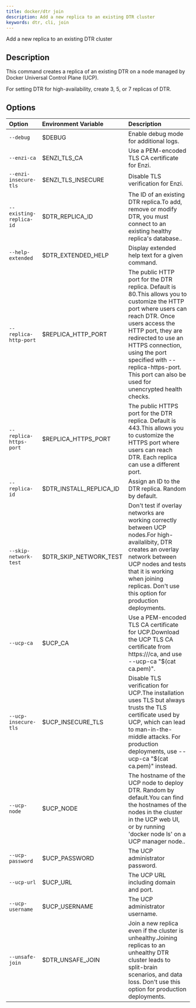 ```yaml
---
title: docker/dtr join
description: Add a new replica to an existing DTR cluster
keywords: dtr, cli, join
---
```

Add a new replica to an existing DTR cluster

## Description

This command creates a replica of an existing DTR on a node managed by Docker Universal Control Plane (UCP).

For setting DTR for high-availability, create 3, 5, or 7 replicas of DTR.

## Options

| Option                  | Environment Variable      | Description                                                                                                                                                                                                                                                                                                                  |
|:----------------------- |:------------------------- |:---------------------------------------------------------------------------------------------------------------------------------------------------------------------------------------------------------------------------------------------------------------------------------------------------------------------------- |
| `--debug`               | $DEBUG                    | Enable debug mode for additional logs.                                                                                                                                                                                                                                                                                       |
| `--enzi-ca`             | $ENZI_TLS_CA            | Use a PEM-encoded TLS CA certificate for Enzi.                                                                                                                                                                                                                                                                               |
| `--enzi-insecure-tls`   | $ENZI_TLS_INSECURE      | Disable TLS verification for Enzi.                                                                                                                                                                                                                                                                                           |
| `--existing-replica-id` | $DTR_REPLICA_ID         | The ID of an existing DTR replica.To add, remove or modify DTR, you must connect to an existing healthy replica's database..                                                                                                                                                                                                 |
| `--help-extended`       | $DTR_EXTENDED_HELP      | Display extended help text for a given command.                                                                                                                                                                                                                                                                              |
| `--replica-http-port`   | $REPLICA_HTTP_PORT      | The public HTTP port for the DTR replica. Default is 80.This allows you to customize the HTTP port where users can reach DTR. Once users access the HTTP port, they are redirected to use an HTTPS connection, using the port specified with --replica-https-port. This port can also be used for unencrypted health checks. |
| `--replica-https-port`  | $REPLICA_HTTPS_PORT     | The public HTTPS port for the DTR replica. Default is 443.This allows you to customize the HTTPS port where users can reach DTR. Each replica can use a different port.                                                                                                                                                      |
| `--replica-id`          | $DTR_INSTALL_REPLICA_ID | Assign an ID to the DTR replica. Random by default.                                                                                                                                                                                                                                                                          |
| `--skip-network-test`   | $DTR_SKIP_NETWORK_TEST  | Don't test if overlay networks are working correctly between UCP nodes.For high-availalibity, DTR creates an overlay network between UCP nodes and tests that it is working when joining replicas. Don't use this option for production deployments.                                                                         |
| `--ucp-ca`              | $UCP_CA                   | Use a PEM-encoded TLS CA certificate for UCP.Download the UCP TLS CA certificate from https://<ucp-url>/ca, and use --ucp-ca "$(cat ca.pem)".                                                                                                                                                                                |
| `--ucp-insecure-tls`    | $UCP_INSECURE_TLS       | Disable TLS verification for UCP.The installation uses TLS but always trusts the TLS certificate used by UCP, which can lead to man-in-the-middle attacks. For production deployments, use --ucp-ca "$(cat ca.pem)" instead.                                                                                                 |
| `--ucp-node`            | $UCP_NODE                 | The hostname of the UCP node to deploy DTR. Random by default.You can find the hostnames of the nodes in the cluster in the UCP web UI, or by running 'docker node ls' on a UCP manager node..                                                                                                                               |
| `--ucp-password`        | $UCP_PASSWORD             | The UCP administrator password.                                                                                                                                                                                                                                                                                              |
| `--ucp-url`             | $UCP_URL                  | The UCP URL including domain and port.                                                                                                                                                                                                                                                                                       |
| `--ucp-username`        | $UCP_USERNAME             | The UCP administrator username.                                                                                                                                                                                                                                                                                              |
| `--unsafe-join`         | $DTR_UNSAFE_JOIN        | Join a new replica even if the cluster is unhealthy.Joining replicas to an unhealthy DTR cluster leads to split-brain scenarios, and data loss. Don't use this option for production deployments.                                                                                                                            |